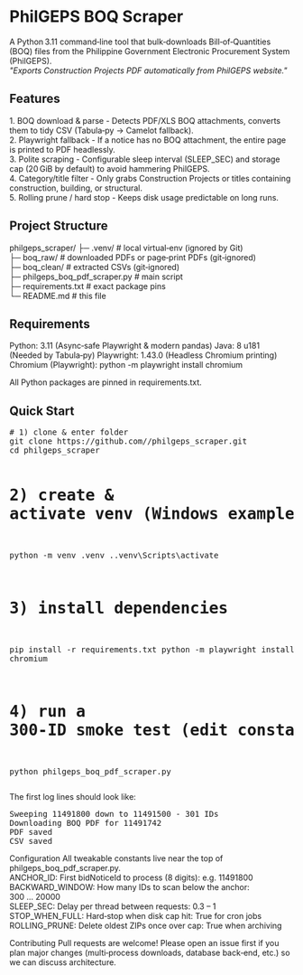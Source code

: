 <h1>PhilGEPS BOQ Scraper</h1>

A Python 3.11 command‑line tool that bulk‑downloads Bill‑of‑Quantities (BOQ) files from the Philippine Government Electronic Procurement System (PhilGEPS). <br>
<em>"Exports Construction Projects PDF automatically from PhilGEPS website."</em>

<h2>Features</h2>
1. BOQ download & parse - Detects PDF/XLS BOQ attachments, converts them to tidy CSV (Tabula‑py → Camelot fallback). <br>
2. Playwright fallback - If a notice has no BOQ attachment, the entire page is printed to PDF headlessly. <br>
3. Polite scraping - Configurable sleep interval (SLEEP_SEC) and storage cap (20 GiB by default) to avoid hammering PhilGEPS. <br>
4. Category/title filter - Only grabs Construction Projects or titles containing construction, building, or structural. <br>
5. Rolling prune / hard stop - Keeps disk usage predictable on long runs.

<h2>Project Structure</h2>
philgeps_scraper/
├─ .venv/               # local virtual‑env (ignored by Git)<br>
├─ boq_raw/             # downloaded PDFs or page‑print PDFs (git‑ignored)<br>
├─ boq_clean/           # extracted CSVs (git‑ignored)<br>
├─ philgeps_boq_pdf_scraper.py  # main script<br>
├─ requirements.txt     # exact package pins<br>
└─ README.md            # this file<br>

<h2>Requirements</h2>
Python: 3.11 (Async‑safe Playwright & modern pandas)
Java: 8 u181 (Needed by Tabula‑py)
Playwright: 1.43.0 (Headless Chromium printing)
Chromium (Playwright): python -m playwright install chromium

All Python packages are pinned in requirements.txt.

<h2>Quick Start</h2>
<pre>
# 1) clone & enter folder
git clone https://github.com/<your‑user>/philgeps_scraper.git
cd philgeps_scraper

# 2) create & activate venv (Windows example)
python -m venv .venv
.\.venv\Scripts\activate

# 3) install dependencies
pip install -r requirements.txt
python -m playwright install chromium

# 4) run a 300‑ID smoke test (edit constants in the script)
python philgeps_boq_pdf_scraper.py
</pre>

The first log lines should look like:
<pre>
Sweeping 11491800 down to 11491500 - 301 IDs
Downloading BOQ PDF for 11491742
PDF saved
CSV saved
</pre>

Configuration
All tweakable constants live near the top of philgeps_boq_pdf_scraper.py.<br>
ANCHOR_ID: First bidNoticeId to process (8 digits): e.g. 11491800<br>
BACKWARD_WINDOW: How many IDs to scan below the anchor: 300 … 20000<br>
SLEEP_SEC: Delay per thread between requests: 0.3 – 1<br>
STOP_WHEN_FULL: Hard‑stop when disk cap hit: True for cron jobs<br>
ROLLING_PRUNE: Delete oldest ZIPs once over cap: True when archiving<br>

Contributing
Pull requests are welcome!  Please open an issue first if you plan major changes (multi‑process downloads, database back‑end, etc.) so we can discuss architecture.
